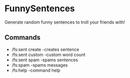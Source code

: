 # FunnySentences
Generate random funny sentences to troll your friends with!


## Commands
- /fs:sent create -creates sentence
- /fs:sent custom -custom word count
- /fs:sent spam   -spams sentences
- /fs:spam        -spams messages
- /fs:help        -command help
